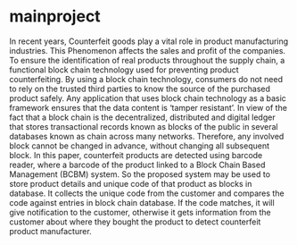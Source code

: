 # mainproject
In recent years, Counterfeit goods play a vital role in product manufacturing industries. This 
Phenomenon affects the sales and profit of the companies. To ensure the identification of real 
products throughout the supply chain, a functional block chain technology used for 
preventing product counterfeiting. By using a block chain technology, consumers do not need 
to rely on the trusted third parties to know the source of the purchased product safely. Any 
application that uses block chain technology as a basic framework ensures that the data 
content is ‘tamper resistant’. In view of the fact that a block chain is the decentralized, 
distributed and digital ledger that stores transactional records known as blocks of the public 
in several databases known as chain across many networks. Therefore, any involved block 
cannot be changed in advance, without changing all subsequent block. In this paper, 
counterfeit products are detected using barcode reader, where a barcode of the product linked 
to a Block Chain Based Management (BCBM) system. So the proposed system may be used 
to store product details and unique code of that product as blocks in database. It collects the 
unique code from the customer and compares the code against entries in block chain 
database. If the code matches, it will give notification to the customer, otherwise it gets 
information from the customer about where they bought the product to detect counterfeit 
product manufacturer.
